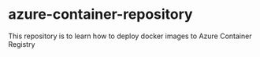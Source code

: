# azure-container-repository
This repository is to learn how to deploy docker images to Azure Container Registry
